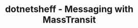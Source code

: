 ---
layout: event
title: dotnetsheff - Messaging with MassTransit
description: A talk presented at dotnetsheff on how to create Mongo Databases using MLabs
img: main.jpg
talk-title: Messaging with MassTransit
talk-description:
youtube-video-id: risAHFaHUtU
links:
  - https://www.meetup.com/dotnetsheff/events/240093894/
  - https://dotnetsheff.co.uk/
---